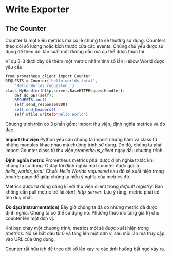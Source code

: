 # Write Exporter

## The Counter
Counter là một kiểu metrics mà có lễ chúng ta sẽ thường sử dụng. Counters theo dõi số lượng hoặc kích thước cửa các events. Chúng chủ yếu được sử dụng để theo dõi tần suất một đường dẫn mã cụ thể được thực thi. 

Ví dụ 3-3 dưới đây để thêm một metric nhằm tính số lần Hellow World được yêu cầu:
```sh
from prometheus_client import Counter
REQUESTS = Counter('hello_worlds_total',
 	'Hello Worlds requested.')
class MyHandler(http.server.BaseHTTPRequestHandler):
 	def do_GET(self):
 	REQUESTS.inc()
 	self.send_response(200)
 	self.end_headers()
 	self.wfile.write(b"Hello World")

```
Chương trình trên có 3 phần gồm: Import thư viện, định nghĩa metrics và đo đạc.

**Import thư viện**
Python yêu cầu chúng ta import những hàm và class từ những modules khác nhau mà chương trình sử dụng. Do đó, chúng ta phải import Counter class từ thư viện _prometheus_client_ ngay đầu chương trình.

**Định nghĩa metric**
Prometheus metrics phải được định nghĩa trước khi chúng ta sử dung. Ở đây tôi định nghĩa một counter được gọi là _hello_worlds_total_. Chuỗi _Hello Worlds requested_ sau đó sẽ xuất hiện trong _/metric_ page để giúp chúng ta hiểu ý nghĩa của metrics đó.

Metrics được tự động đăng kí với thư viện client trong _default registry_. Bạn không cần pull metric trở lại _start_http_server_. Lưu ý rằng, metric phải có tên duy nhất.

**Đo đạc(Instrumentation)**
Bây giờ chúng ta đã có những metric đã được định nghĩa. Chúng ta có thể sử dụng nó. Phương thức _inc_ tăng giá trị cho counter lên một đơn vị.

Khi bạn chạy một chương trình, metrics mới sẽ được xuất hiện trong _/metrics_. Nó sẽ bắt đầu từ 0 và tăng lên một đơn vị sau mỗi lần mà truy cập vào URL của ứng dụng. 

Counter rất hữu ích để theo dõi số lần xảy ra các tình huống bất ngờ xảy ra. 
